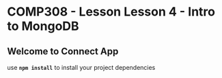 # COMP308 - Lesson Lesson 4 - Intro to MongoDB

## Welcome to Connect App

use **`npm install`** to install your project dependencies
